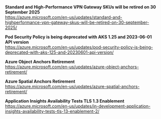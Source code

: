 **Standard and High-Performance VPN Gateway SKUs will be retired on 30 September 2025**  
https://azure.microsoft.com/en-us/updates/standard-and-highperformance-vpn-gateway-skus-will-be-retired-on-30-september-2025/


**Pod Security Policy is being deprecated with AKS 1.25 and 2023-06-01 API version**  
https://azure.microsoft.com/en-us/updates/pod-security-policy-is-being-deprecated-with-aks-125-and-20230601-api-version/


**Azure Object Anchors Retirement**  
https://azure.microsoft.com/en-us/updates/azure-object-anchors-retirement/


**Azure Spatial Anchors Retirement**  
https://azure.microsoft.com/en-us/updates/azure-spatial-anchors-retirement/


**Application Insights Availability Tests TLS 1.3 Enablement**  
https://azure.microsoft.com/en-us/updates/in-development-application-insights-availability-tests-tls-13-enablement-2/


